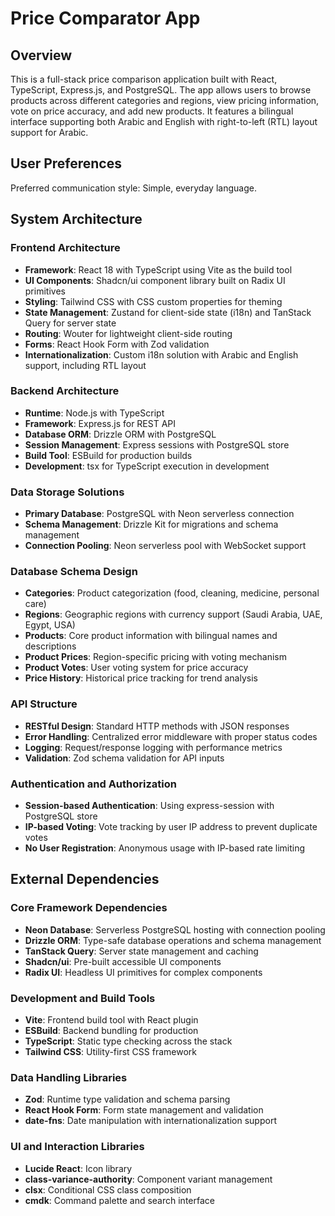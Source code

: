 # Price Comparator App

## Overview

This is a full-stack price comparison application built with React, TypeScript, Express.js, and PostgreSQL. The app allows users to browse products across different categories and regions, view pricing information, vote on price accuracy, and add new products. It features a bilingual interface supporting both Arabic and English with right-to-left (RTL) layout support for Arabic.

## User Preferences

Preferred communication style: Simple, everyday language.

## System Architecture

### Frontend Architecture
- **Framework**: React 18 with TypeScript using Vite as the build tool
- **UI Components**: Shadcn/ui component library built on Radix UI primitives
- **Styling**: Tailwind CSS with CSS custom properties for theming
- **State Management**: Zustand for client-side state (i18n) and TanStack Query for server state
- **Routing**: Wouter for lightweight client-side routing
- **Forms**: React Hook Form with Zod validation
- **Internationalization**: Custom i18n solution with Arabic and English support, including RTL layout

### Backend Architecture
- **Runtime**: Node.js with TypeScript
- **Framework**: Express.js for REST API
- **Database ORM**: Drizzle ORM with PostgreSQL
- **Session Management**: Express sessions with PostgreSQL store
- **Build Tool**: ESBuild for production builds
- **Development**: tsx for TypeScript execution in development

### Data Storage Solutions
- **Primary Database**: PostgreSQL with Neon serverless connection
- **Schema Management**: Drizzle Kit for migrations and schema management
- **Connection Pooling**: Neon serverless pool with WebSocket support

### Database Schema Design
- **Categories**: Product categorization (food, cleaning, medicine, personal care)
- **Regions**: Geographic regions with currency support (Saudi Arabia, UAE, Egypt, USA)
- **Products**: Core product information with bilingual names and descriptions
- **Product Prices**: Region-specific pricing with voting mechanism
- **Product Votes**: User voting system for price accuracy
- **Price History**: Historical price tracking for trend analysis

### API Structure
- **RESTful Design**: Standard HTTP methods with JSON responses
- **Error Handling**: Centralized error middleware with proper status codes
- **Logging**: Request/response logging with performance metrics
- **Validation**: Zod schema validation for API inputs

### Authentication and Authorization
- **Session-based Authentication**: Using express-session with PostgreSQL store
- **IP-based Voting**: Vote tracking by user IP address to prevent duplicate votes
- **No User Registration**: Anonymous usage with IP-based rate limiting

## External Dependencies

### Core Framework Dependencies
- **Neon Database**: Serverless PostgreSQL hosting with connection pooling
- **Drizzle ORM**: Type-safe database operations and schema management
- **TanStack Query**: Server state management and caching
- **Shadcn/ui**: Pre-built accessible UI components
- **Radix UI**: Headless UI primitives for complex components

### Development and Build Tools
- **Vite**: Frontend build tool with React plugin
- **ESBuild**: Backend bundling for production
- **TypeScript**: Static type checking across the stack
- **Tailwind CSS**: Utility-first CSS framework

### Data Handling Libraries
- **Zod**: Runtime type validation and schema parsing
- **React Hook Form**: Form state management and validation
- **date-fns**: Date manipulation with internationalization support

### UI and Interaction Libraries
- **Lucide React**: Icon library
- **class-variance-authority**: Component variant management
- **clsx**: Conditional CSS class composition
- **cmdk**: Command palette and search interface